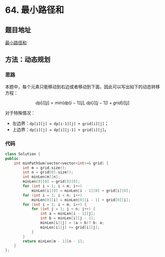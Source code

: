 # 64. 最小路径和

## 题目地址

[最小路径和](https://leetcode-cn.com/problems/minimum-path-sum/)

## 方法：动态规划

### 思路

本题中，每个元素只能移动到右边或者移动到下面，因此可以写出如下的动态转移方程：

$$
dp[i][j] = min(dp[i-1][j], dp[i][j-1]) + grid[i][j]
$$

对于特殊情况：
* 左边界：`dp[i][j] = dp[i-1][j] + grid[i][j]`；
* 上边界：`dp[i][j] = dp[i][j-1] + grid[i][j]`。

### 代码

```C++
class Solution {
public:
    int minPathSum(vector<vector<int>>& grid) {
        int m = grid.size();
        int n = grid[0].size();
        int minLen[m][n];
        minLen[0][0] = grid[0][0];
        for (int i = 1; i < m; i++) 
            minLen[i][0] = minLen[i - 1][0] + grid[i][0];
        for (int i = 1; i < n; i++)
            minLen[0][i] = minLen[0][i - 1] + grid[0][i];
        for (int i = 1; i < m; i++) {
            for (int j = 1; j < n; j++) {
                int a = minLen[i - 1][j];
                int b = minLen[i][j - 1];
                minLen[i][j] = (a > b)? b: a;
                minLen[i][j] += grid[i][j];
            }
        }
        return minLen[m - 1][n - 1];
    }
};
```